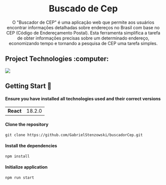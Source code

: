 <h1 align="center">
   Buscado de Cep
</h1>



<p align="center">O "Buscador de CEP" é uma aplicação web que permite aos usuários encontrar informações detalhadas sobre endereços no Brasil com base no CEP (Código de Endereçamento Postal). Esta ferramenta simplifica a tarefa de obter informações precisas sobre um determinado endereço, economizando tempo e tornando a pesquisa de CEP uma tarefa simples.</p>


<h2>Project Technologies :computer:</h2>
<img src="https://skillicons.dev/icons?i=react,js,html,css"/>

<h2>Getting Start 🚀</h2>

<h4>Ensure you have installed all technologies used and their correct versions</h4>

<table>
  <tr>
    <td><b>React</b></td>
    <td>18.2.0</td>
  </tr>

</table>
<h4>Clone the repository</h4>

```
git clone https://github.com/GabrielStenzowski/buscadorCep.git
```

<h4>Install the dependencies</h4>

```
npm install
```

<h4>Initialize application</h4>

```
npm run start
```
